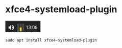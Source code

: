 # xfce4-systemload-plugin

![example](xfce4-systemload-plugin.png)

    sudo apt install xfce4-systemload-plugin
